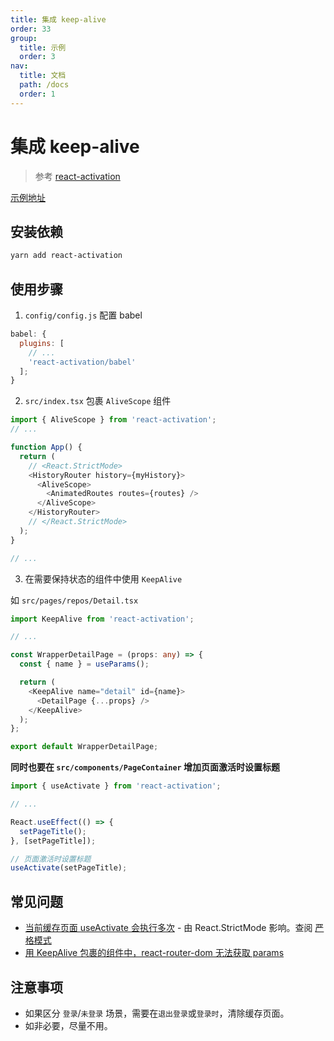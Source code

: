 ```yaml
---
title: 集成 keep-alive
order: 33
group:
  title: 示例
  order: 3
nav:
  title: 文档
  path: /docs
  order: 1
---
```


# 集成 keep-alive

> 参考 [react-activation]

[示例地址](https://github.com/doly-dev/cra-template-doly-examples/tree/main/examples/keep-alive)

## 安装依赖

```bash
yarn add react-activation
```

## 使用步骤

1. `config/config.js` 配置 babel

```javascript
babel: {
  plugins: [
    // ...
    'react-activation/babel'
  ];
}
```

2. `src/index.tsx` 包裹 `AliveScope` 组件

```typescript
import { AliveScope } from 'react-activation';
// ...

function App() {
  return (
    // <React.StrictMode>
    <HistoryRouter history={myHistory}>
      <AliveScope>
        <AnimatedRoutes routes={routes} />
      </AliveScope>
    </HistoryRouter>
    // </React.StrictMode>
  );
}

// ...
```

3. 在需要保持状态的组件中使用 `KeepAlive`

如 `src/pages/repos/Detail.tsx`

```typescript
import KeepAlive from 'react-activation';

// ...

const WrapperDetailPage = (props: any) => {
  const { name } = useParams();

  return (
    <KeepAlive name="detail" id={name}>
      <DetailPage {...props} />
    </KeepAlive>
  );
};

export default WrapperDetailPage;
```

**同时也要在 `src/components/PageContainer` 增加页面激活时设置标题**

```typescript
import { useActivate } from 'react-activation';

// ...

React.useEffect(() => {
  setPageTitle();
}, [setPageTitle]);

// 页面激活时设置标题
useActivate(setPageTitle);
```

## 常见问题

- [当前缓存页面 useActivate 会执行多次](https://github.com/CJY0208/react-activation/issues/111) - 由 React.StrictMode 影响。查阅 [严格模式](https://zh-hans.reactjs.org/docs/strict-mode.html)
- [用 KeepAlive 包裹的组件中，react-router-dom 无法获取 params](https://github.com/CJY0208/react-activation/issues/43)

## 注意事项

- 如果区分 `登录`/`未登录` 场景，需要在`退出登录`或`登录时`，清除缓存页面。
- 如非必要，尽量不用。

[react-activation]: https://www.npmjs.com/package/react-activation
